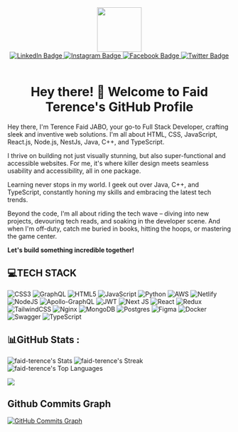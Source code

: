 <div id="header" align="center">
  <img src="https://banner2.cleanpng.com/20180816/ziu/kisspng-security-hacker-computer-security-certified-ethica-download-geek-app-hacking-apk-for-android-android-5b757834c0f053.6087479615344251407903.jpg" width="100"/>
  <div id="badges">
  <a href="https://www.linkedin.com/in/faid-terence-jabo-3b35a624b/">
    <img src="https://img.shields.io/badge/LinkedIn-blue?style=for-the-badge&logo=linkedin&logoColor=white" alt="LinkedIn Badge"/>
  </a>
  <a href="https://www.instagram.com/thestunna_420/">
    <img src="https://img.shields.io/badge/Instagram-gray?style=for-the-badge&logo=instagram&logoColor=white" alt="Instagram Badge"/>
  </a>
  <a href="https://web.facebook.com/#">
    <img src="https://img.shields.io/badge/Facebook-green?style=for-the-badge&logo=facebook&logoColor=white" alt="Facebook Badge"/>
  </a>
  <a href="https://twitter.com/thestunna_420">
    <img src="https://img.shields.io/badge/Twitter-blue?style=for-the-badge&logo=twitter&logoColor=white" alt="Twitter Badge"/>
  </a>
</div>

  </div>
  <br>
<div id="HeaderTitile" align="center">
<h1>Hey there! 👋 Welcome to Faid Terence's GitHub Profile</h1>
  </div>
<div class="text">
    <p>Hey there, I'm Terence Faid JABO, your go-to Full Stack Developer, crafting sleek and inventive web solutions. I'm all about HTML, CSS, JavaScript, React.js, Node.js, NestJs, Java, C++, and TypeScript.
</p>
    <p>I thrive on building not just visually stunning, but also super-functional and accessible websites. For me, it's where killer design meets seamless usability and accessibility, all in one package.</p>
    <p>Learning never stops in my world. I geek out over Java, C++, and TypeScript, constantly honing my skills and embracing the latest tech trends.</p>
    <p>Beyond the code, I'm all about riding the tech wave – diving into new projects, devouring tech reads, and soaking in the developer scene. And when I'm off-duty, catch me buried in books, hitting the hoops, or mastering the game center.</p>
  <p><strong>Let's build something incredible together!</strong></p>
</div>


## 💻TECH STACK
![CSS3](https://img.shields.io/badge/css3-%231572B6.svg?style=for-the-badge&logo=css3&logoColor=white) ![GraphQL](https://img.shields.io/badge/-GraphQL-E10098?style=for-the-badge&logo=graphql&logoColor=white) ![HTML5](https://img.shields.io/badge/html5-%23E34F26.svg?style=for-the-badge&logo=html5&logoColor=white) ![JavaScript](https://img.shields.io/badge/javascript-%23323330.svg?style=for-the-badge&logo=javascript&logoColor=%23F7DF1E) ![Python](https://img.shields.io/badge/python-3670A0?style=for-the-badge&logo=python&logoColor=ffdd54) ![AWS](https://img.shields.io/badge/AWS-%23FF9900.svg?style=for-the-badge&logo=amazon-aws&logoColor=white) ![Netlify](https://img.shields.io/badge/netlify-%23000000.svg?style=for-the-badge&logo=netlify&logoColor=#00C7B7)![NodeJS](https://img.shields.io/badge/node.js-6DA55F?style=for-the-badge&logo=node.js&logoColor=white) ![Apollo-GraphQL](https://img.shields.io/badge/-ApolloGraphQL-311C87?style=for-the-badge&logo=apollo-graphql) ![JWT](https://img.shields.io/badge/JWT-black?style=for-the-badge&logo=JSON%20web%20tokens) ![Next JS](https://img.shields.io/badge/Next-black?style=for-the-badge&logo=next.js&logoColor=white) ![React](https://img.shields.io/badge/react-%2320232a.svg?style=for-the-badge&logo=react&logoColor=%2361DAFB) ![Redux](https://img.shields.io/badge/redux-%23593d88.svg?style=for-the-badge&logo=redux&logoColor=white) ![TailwindCSS](https://img.shields.io/badge/tailwindcss-%2338B2AC.svg?style=for-the-badge&logo=tailwind-css&logoColor=white) ![Nginx](https://img.shields.io/badge/nginx-%23009639.svg?style=for-the-badge&logo=nginx&logoColor=white) ![MongoDB](https://img.shields.io/badge/MongoDB-%234ea94b.svg?style=for-the-badge&logo=mongodb&logoColor=white) ![Postgres](https://img.shields.io/badge/postgres-%23316192.svg?style=for-the-badge&logo=postgresql&logoColor=white) 	![Figma](https://img.shields.io/badge/figma-%23F24E1E.svg?style=for-the-badge&logo=figma&logoColor=white) ![Docker](https://img.shields.io/badge/docker-%230db7ed.svg?style=for-the-badge&logo=docker&logoColor=white) ![Swagger](https://img.shields.io/badge/-Swagger-%23Clojure?style=for-the-badge&logo=swagger&logoColor=white) ![TypeScript](https://img.shields.io/badge/typescript-%23007ACC.svg?style=for-the-badge&logo=typescript&logoColor=white)

## 📊GitHub Stats :
![faid-terence's Stats](https://github-readme-stats.vercel.app/api?username=faid-terence&theme=vue-dark&show_icons=true&hide_border=true&count_private=true)
![faid-terence's Streak](https://github-readme-streak-stats.herokuapp.com/?user=faid-terence&theme=vue-dark&hide_border=true)
![faid-terence's Top Languages](https://github-readme-stats.vercel.app/api/top-langs/?username=faid-terence&theme=vue-dark&show_icons=true&hide_border=true&layout=compact)

[![](https://visitcount.itsvg.in/api?id=faid-terence&icon=0&color=0)](https://visitcount.itsvg.in)

## Github Commits Graph

<a href="http://www.github.com/faid-terence"><img src="https://github-readme-activity-graph.vercel.app/graph?username=faid-terence&bg_color=1c1917&color=ffffff&line=6366f1&point=ffffff&area_color=1c1917&area=true&hide_border=true&custom_title=GitHub%20Commits%20Graph" alt="GitHub Commits Graph" /></a>



